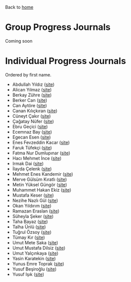 Back to [home](https://boun-ie48a.github.io)

# Group Progress Journals

Coming soon

# Individual Progress Journals

Ordered by first name.

+ Abdullah Yıldız ([site](https://pjournal.github.io/boun01-abdullahyildizz))
+ Alican Yılmaz ([site](https://pjournal.github.io/boun01-alicanylmz))
+ Berkay Zühre ([site](https://pjournal.github.io/boun01-berkayzuhre))
+ Berker Can ([site](https://pjournal.github.io/boun01-brkrcann))
+ Can Aytöre ([site](https://pjournal.github.io/boun01-canaytore))
+ Canan Kılıçkıran ([site](https://pjournal.github.io/boun01-canankilickiran))
+ Cüneyt Çakır ([site](https://pjournal.github.io/boun01-Cuneytttt))
+ Çağatay Nüfer ([site](https://pjournal.github.io/boun01-cagataynufer))
+ Ebru Geçici ([site](https://pjournal.github.io/boun01-EbruGecici))
+ Ecemnaz Bay ([site](https://pjournal.github.io/boun01-Ecemnaz0))
+ Egecan Esen ([site](https://pjournal.github.io/boun01-egc-boun))
+ Enes Fevzeddin Kacar ([site](https://pjournal.github.io/boun01-enesfkacar))
+ Faruk Tüfekçi ([site](https://pjournal.github.io/boun01-faruktufekci))
+ Fatma Nur Dumlupınar ([site](https://pjournal.github.io/boun01-fatmadumlupinar))
+ Hacı Mehmet İnce ([site](https://pjournal.github.io/boun01-hmehmetince))
+ Irmak Dai ([site](https://pjournal.github.io/boun01-irmakdai))
+ İlayda Çelenk ([site](https://pjournal.github.io/boun01-ilaydacelenk))
+ Mehmet Enes Kandemir ([site](https://pjournal.github.io/boun01-enes-kandemir))
+ Merve Gülsüm Kıratlı ([site](https://pjournal.github.io/boun01-mervekiratl))
+ Metin Yüksel Güngör ([site](https://pjournal.github.io/boun01-metingungorr))
+ Muhammet Hakan Ekiz ([site](https://pjournal.github.io/boun01-Hakanekiz))
+ Mustafa Keser ([site](https://pjournal.github.io/boun01-mustafa-keser))
+ Nezihe Nazlı Gül ([site](https://pjournal.github.io/boun01-NazliGul))
+ Okan Yıldırım ([site](https://pjournal.github.io/boun01-coronakykumre))
+ Ramazan Eraslan ([site](https://pjournal.github.io/boun01-ramazaneraslan))
+ Süheyla Şeker ([site](https://pjournal.github.io/boun01-Suheylaseker))
+ Taha Bayaz ([site](https://pjournal.github.io/boun01-TahaBayaz))
+ Talha Ünlü ([site](https://pjournal.github.io/boun01-TalhaUnlu))
+ Tuğrul Özsoy ([site](https://pjournal.github.io/boun01-tugrulozsoy))
+ Tümay Kır ([site](https://pjournal.github.io/boun-01-tumaykir))
+ Umut Mete Saka ([site](https://pjournal.github.io/boun01-metesaka))
+ Umut Mustafa Dilsiz ([site](https://pjournal.github.io/boun01-Umutdilsiz))
+ Umut Yalçınkaya ([site](https://pjournal.github.io/boun01-umutyalcinkaya))
+ Yasin Karatekin ([site](https://pjournal.github.io/boun01-yasinkaratekin))
+ Yunus Emre Toprak ([site](https://pjournal.github.io/boun01-yunusemretoprak))
+ Yusuf Beşiroğlu ([site](https://pjournal.github.io/boun01-yusufbesiroglu))
+ Yusuf Işık ([site](https://pjournal.github.io/boun01-yusufisik1))
